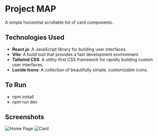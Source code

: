 # Project MAP

A simple horizontal scrollable list of card components.

## Technologies Used

- **React.js**: A JavaScript library for building user interfaces.
- **Vite**: A build tool that provides a fast development environment.
- **Tailwind CSS**: A utility-first CSS framework for rapidly building custom user interfaces.
- **Lucide Icons**: A collection of beautifully simple, customizable icons.

## To Run

- npm install
- npm run dev

## Screenshots

![Home Page](assets/Dashboard.png)
![Card](Card.png)
